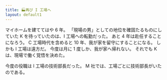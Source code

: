 ```yaml
---
title: 🏭再び I 工場へ
layout: default1
---
```

マイホームを建ててはや 6 年。
「現場の男」としての地位を確固たるものにしていた K を待っていたのは、I 工場への転勤だった。
あと 4 年は赴任することになろう。
C 工場時代を含めると 10 年、我が家を留守にすることになる。
しかも I 工場は遠方だ。
今度は月に 1 度しか、我が家へ帰れない。
それでも K は、現場で働く覚悟を決めた。

今度の役職は I 工場の技術部長だった。
M 社では、工場ごとに技術部長がいたのである。
